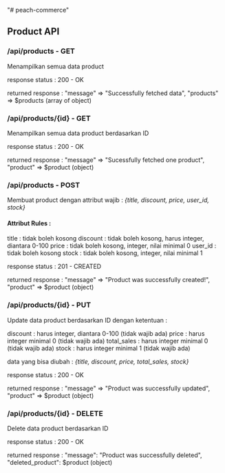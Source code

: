"# peach-commerce" 

## Product API

### /api/products - GET
Menampilkan semua data product

response status : 200 - OK

returned response : 
"message" => "Successfully fetched data",
"products" => $products (array of object)

### /api/products/{id} - GET
Menampilkan semua data product berdasarkan ID

response status : 200 - OK

returned response :
"message" => "Sucessfully fetched one product",
"product" => $product (object)

### /api/products - POST
Membuat product dengan attribut wajib : *{title, discount, price, user_id, stock}*

#### Attribut Rules : 
title : tidak boleh kosong
discount : tidak boleh kosong, harus integer, diantara 0-100
price : tidak boleh kosong, integer, nilai minimal 0
user_id : tidak boleh kosong
stock : tidak boleh kosong, integer, nilai minimal 1

response status : 201 - CREATED

returned response :
"message" => "Product was successfully created!",
"product" => $product (object)

### /api/products/{id} - PUT
Update data product berdasarkan ID dengan ketentuan :

discount : harus integer, diantara 0-100 (tidak wajib ada)
price : harus integer minimal 0          (tidak wajib ada)
total_sales : harus integer minimal 0    (tidak wajib ada)
stock : harus integer minimal 1          (tidak wajib ada)

data yang bisa diubah : *{title, discount, price, total_sales, stock}*

response status : 200 - OK

returned response :
"message" => "Product was successfully updated",
"product" => $product (object)

### /api/products/{id} - DELETE
Delete data product berdasarkan ID

response status : 200 - OK

returned response :
"message": "Product was successfully deleted",
"deleted_product": $product (object)